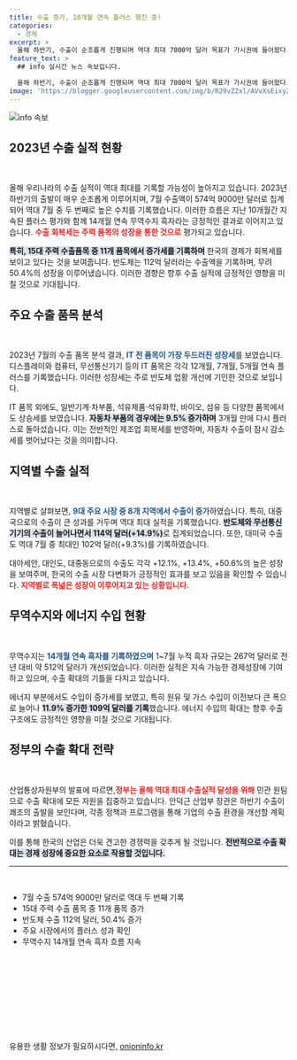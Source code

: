 ```yaml
---
title: 수출 증가, 10개월 연속 플러스 행진 중!
categories:
  - 경제
excerpt: >
  올해 하반기, 수출이 순조롭게 진행되며 역대 최대 7000억 달러 목표가 가시권에 들어왔다. 반도체와 IT 품목의 강세로 전년대비 13.9% 증가한 574억 9000만 달러를 기록하며, 무역수지는 14개월 연속 흑자이다.
feature_text: >
  ## info 실시간 뉴스 속보입니다.

  올해 하반기, 수출이 순조롭게 진행되며 역대 최대 7000억 달러 목표가 가시권에 들어왔다. 반도체와 IT 품목의 강세로 전년대비 13.9% 증가한 574억 9000만 달러를 기록하며, 무역수지는 14개월 연속 흑자이다.
image: 'https://blogger.googleusercontent.com/img/b/R29vZ2xl/AVvXsEixyZcFfHzMRdzZMjFBmAUKJYCLCGyLL1o632UiGVXcaFdKo_bkvkuCioo0uUKlGfBVcT3P84aROyZIXSBEx3Aw5nCQ3pTgDom1WDC4m8eifvWiAmWEEVb4x6G_l8C0QH225ldMjyaFvpxGEBGNO37VmDTDMHGhJPq73UglMfDca1-0aw/s1600/blogspot.png'
---
```


<p><img src="https://blogger.googleusercontent.com/img/b/R29vZ2xl/AVvXsEixyZcFfHzMRdzZMjFBmAUKJYCLCGyLL1o632UiGVXcaFdKo_bkvkuCioo0uUKlGfBVcT3P84aROyZIXSBEx3Aw5nCQ3pTgDom1WDC4m8eifvWiAmWEEVb4x6G_l8C0QH225ldMjyaFvpxGEBGNO37VmDTDMHGhJPq73UglMfDca1-0aw/s1600/blogspot.png" alt="info 속보" /></p>

<h2 data-ke-size="size26">2023년 수출 실적 현황</h2>

<p data-ke-size="size16">&nbsp;</p>

<p>올해 우리나라의 수출 실적이 역대 최대를 기록할 가능성이 높아지고 있습니다. 2023년 하반기의 출발이 매우 순조롭게 이루어지며, 7월 수출액이 574억 9000만 달러로 집계되어 역대 7월 중 두 번째로 높은 수치를 기록했습니다. 이러한 흐름은 지난 10개월간 지속된 플러스 평가와 함께 14개월 연속 무역수지 흑자라는 긍정적인 결과로 이어지고 있습니다. <b><span style="color: #ee2323;">수출 회복세는 주력 품목의 성장을 통한 것으로</span></b> 평가되고 있습니다.</p>

<p><b><span style="background-color: #21538527;">특히, 15대 주력 수출품목 중 11개 품목에서 증가세를 기록하며</span></b> 한국의 경제가 회복세를 보이고 있다는 것을 보여줍니다. 반도체는 112억 달러라는 수출액을 기록하며, 무려 50.4%의 성장을 이루어냈습니다. 이러한 경향은 향후 수출 실적에 긍정적인 영향을 미칠 것으로 기대됩니다.</p>

<h2 data-ke-size="size26">주요 수출 품목 분석</h2>

<p data-ke-size="size16">&nbsp;</p>

<p>2023년 7월의 수출 품목 분석 결과, <b><span style="color: #1a5490;">IT 전 품목이 가장 두드러진 성장세</span></b>를 보였습니다. 디스플레이와 컴퓨터, 무선통신기기 등의 IT 품목은 각각 12개월, 7개월, 5개월 연속 플러스를 기록했습니다. 이러한 성장세는 주로 반도체 업황 개선에 기인한 것으로 보입니다. </p>

<p>IT 품목 외에도, 일반기계·차부품, 석유제품·석유화학, 바이오, 섬유 등 다양한 품목에서도 상승세를 보였습니다. <b><span style="background-color: #21538527;">자동차 부품의 경우에는 9.5% 증가하며</span></b> 3개월 만에 다시 플러스로 돌아섰습니다. 이는 전반적인 제조업 회복세를 반영하며, 자동차 수출이 잠시 감소세를 벗어났다는 것을 의미합니다. </p>

<h2 data-ke-size="size26">지역별 수출 실적</h2>

<p data-ke-size="size16">&nbsp;</p>

<p>지역별로 살펴보면, <b><span style="color: #1a5490;">9대 주요 시장 중 8개 지역에서 수출이 증가</span></b>하였습니다. 특히, 대중국으로의 수출이 큰 성과를 거두며 역대 최대 실적을 기록했습니다. <b><span style="background-color: #21538527;">반도체와 무선통신기기의 수출이 늘어나면서 114억 달러(+14.9%)</span></b>로 집계되었습니다. 또한, 대미국 수출도 역대 7월 중 최대인 102억 달러(+9.3%)를 기록하였습니다.</p>

<p>대아세안, 대인도, 대중동으로의 수출도 각각 +12.1%, +13.4%, +50.6%의 높은 성장을 보여주며, 한국의 수출 시장 다변화가 긍정적인 효과를 보고 있음을 확인할 수 있습니다. <b><span style="color: #ee2323;">지역별로 폭넓은 성장이 이루어지고 있는 상황입니다.</span></b></p>

<h2 data-ke-size="size26">무역수지와 에너지 수입 현황</h2>

<p data-ke-size="size16">&nbsp;</p>

<p>무역수지는 <b><span style="color: #1a5490;">14개월 연속 흑자를 기록하였으며</span></b> 1~7월 누적 흑자 규모는 267억 달러로 전년 대비 약 512억 달러가 개선되었습니다. 이러한 실적은 지속 가능한 경제성장에 기여하고 있으며, 수출 확대의 기틀을 다지고 있습니다.</p>

<p>에너지 부분에서도 수입이 증가세를 보였고, 특히 원유 및 가스 수입이 이전보다 큰 폭으로 늘어나 <b><span style="background-color: #21538527;">11.9% 증가한 109억 달러를 기록</span></b>했습니다. 에너지 수입의 확대는 향후 수출 구조에도 긍정적인 영향을 미칠 것으로 기대됩니다.</p>

<h2 data-ke-size="size26">정부의 수출 확대 전략</h2>

<p data-ke-size="size16">&nbsp;</p>

<p>산업통상자원부의 발표에 따르면,<b><span style="color: #ee2323;">정부는 올해 역대 최대 수출실적 달성을 위해</span></b> 민관 원팀으로 수출 확대에 모든 자원을 집중하고 있습니다. 안덕근 산업부 장관은 하반기 수출이 쾌조의 출발을 보인다며, 각종 정책과 프로그램을 통해 기업의 수출 환경을 개선할 계획이라고 밝혔습니다. </p>

<p>이를 통해 한국의 산업은 더욱 견고한 경쟁력을 갖추게 될 것입니다. <b><span style="background-color: #21538527;">전반적으로 수출 확대는 경제 성장에 중요한 요소로 작용할 것입니다.</span></b></p>

<hr>

<p data-ke-size="size16">&nbsp;</p>

<ul>
    <li>7월 수출 574억 9000만 달러로 역대 두 번째 기록</li>
    <li>15대 주력 수출 품목 중 11개 품목 증가</li>
    <li>반도체 수출 112억 달러, 50.4% 증가</li>
    <li>주요 시장에서의 플러스 성과 확인</li>
    <li>무역수지 14개월 연속 흑자 흐름 지속</li>
</ul>

<p data-ke-size="size16">&nbsp;</p>

<p data-ke-size="size16">&nbsp;</p>

<p data-ke-size="size16">&nbsp;</p>

<p data-ke-size="size16">&nbsp;</p>

<p data-ke-size="size16">&nbsp;</p>
유용한 생활 정보가 필요하시다면, <a href="https://onioninfo.kr" rel="dofollow">onioninfo.kr</a>


